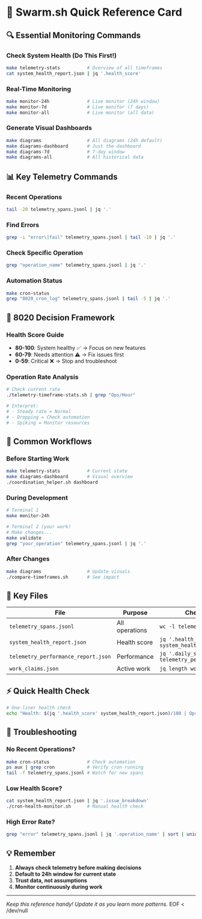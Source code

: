 # 🚀 Swarm.sh Quick Reference Card

## 🔍 Essential Monitoring Commands

### Check System Health (Do This First\!)
```bash
make telemetry-stats          # Overview of all timeframes
cat system_health_report.json | jq '.health_score'
```

### Real-Time Monitoring
```bash
make monitor-24h              # Live monitor (24h window)
make monitor-7d               # Live monitor (7 days)
make monitor-all              # Live monitor (all data)
```

### Generate Visual Dashboards
```bash
make diagrams                 # All diagrams (24h default)
make diagrams-dashboard       # Just the dashboard
make diagrams-7d              # 7-day window
make diagrams-all             # All historical data
```

## 📊 Key Telemetry Commands

### Recent Operations
```bash
tail -20 telemetry_spans.jsonl | jq '.'
```

### Find Errors
```bash
grep -i "error\|fail" telemetry_spans.jsonl | tail -10 | jq '.'
```

### Check Specific Operation
```bash
grep "operation_name" telemetry_spans.jsonl | jq '.'
```

### Automation Status
```bash
make cron-status
grep "8020_cron_log" telemetry_spans.jsonl | tail -5 | jq '.'
```

## 🎯 8020 Decision Framework

### Health Score Guide
- **80-100**: System healthy ✅ → Focus on new features
- **60-79**: Needs attention ⚠️ → Fix issues first  
- **0-59**: Critical ❌ → Stop and troubleshoot

### Operation Rate Analysis
```bash
# Check current rate
./telemetry-timeframe-stats.sh | grep "Ops/Hour"

# Interpret:
# - Steady rate = Normal
# - Dropping = Check automation
# - Spiking = Monitor resources
```

## 🔧 Common Workflows

### Before Starting Work
```bash
make telemetry-stats          # Current state
make diagrams-dashboard       # Visual overview
./coordination_helper.sh dashboard
```

### During Development
```bash
# Terminal 1
make monitor-24h              

# Terminal 2 (your work)
# Make changes...
make validate
grep "your_operation" telemetry_spans.jsonl | jq '.'
```

### After Changes
```bash
make diagrams                 # Update visuals
./compare-timeframes.sh       # See impact
```

## 📁 Key Files

| File | Purpose | Check Command |
|------|---------|---------------|
| `telemetry_spans.jsonl` | All operations | `wc -l telemetry_spans.jsonl` |
| `system_health_report.json` | Health score | `jq '.health_score' system_health_report.json` |
| `telemetry_performance_report.json` | Performance | `jq '.daily_span_rate' telemetry_performance_report.json` |
| `work_claims.json` | Active work | `jq length work_claims.json` |

## ⚡ Quick Health Check

```bash
# One-liner health check
echo "Health: $(jq '.health_score' system_health_report.json)/100 | Ops/24h: $(grep -c . telemetry_spans.jsonl | tail -1) | Cron: $(crontab -l 2>/dev/null | grep -c 8020)"
```

## 🚨 Troubleshooting

### No Recent Operations?
```bash
make cron-status              # Check automation
ps aux | grep cron            # Verify cron running
tail -f telemetry_spans.jsonl # Watch for new spans
```

### Low Health Score?
```bash
cat system_health_report.json | jq '.issue_breakdown'
./cron-health-monitor.sh      # Manual health check
```

### High Error Rate?
```bash
grep "error" telemetry_spans.jsonl | jq '.operation_name' | sort | uniq -c | sort -rn
```

## 💡 Remember

1. **Always check telemetry before making decisions**
2. **Default to 24h window for current state**
3. **Trust data, not assumptions**
4. **Monitor continuously during work**

---
*Keep this reference handy\! Update it as you learn more patterns.*
EOF < /dev/null